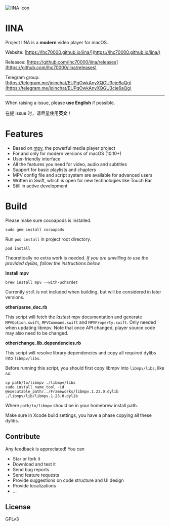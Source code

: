 ![IINA Icon](https://github.com/lhc70000/iina/raw/master/iina/Assets.xcassets/AppIcon.appiconset/256-1.png)

# IINA

Project IINA is a **modern** video player for macOS.

Website: [https://lhc70000.github.io/iina/](https://lhc70000.github.io/iina/)

Releases: [https://github.com/lhc70000/iina/releases](https://github.com/lhc70000/iina/releases)

Telegram group: 
[https://telegram.me/joinchat/EUPqOwkAnyXQGU3cje6aQg](https://telegram.me/joinchat/EUPqOwkAnyXQGU3cje6aQg)

---

When raising a issue, please **use English** if possible.

在提 issue 时，请尽量使用**英文**！

# Features

- Based on [mpv](https://github.com/mpv-player/mpv), the powerful media player project
- For and only for modern versions of macOS (10.10+)
- User-friendly interface
- All the features you need for video, audio and subtitles
- Support for basic playlists and chapters
- MPV config file and script system are available for advanced users
- Written in Swift, which is open for new technologies like Touch Bar
- Still in active development

# Build

Please make sure cocoapods is installed.

```
sudo gem install cocoapods
```

Run `pod install` in project root directory.

```
pod install
```

Theoretically no extra work is needed. _If you are unwilling to use the provided dylibs, follow the instructions below._

**Install mpv**

```
brew install mpv --with-uchardet
```
Currently `ytdl` is not included when building, but will be considered in later versions.

**other/parse_doc.rb**

This script will fetch the *lastest* mpv documentation and generate `MPVOption.swift`, `MPVCommand.swift` and `MPVProperty.swift`. Only needed when updating libmpv. Note that once API changed, player source code may also need to be changed.

**other/change_lib_dependencies.rb**

This script will resolve library dependencies and copy all required dylibs into `libmpv/libs`.

Before running this script, you should first copy libmpv into `libmpv/libs`, like so:

```
cp path/to/libmpv ./libmpv/libs
sudo install_name_tool -id @executable_path/../Frameworks/libmpv.1.23.0.dylib ./libmpv/lib/libmpv.1.23.0.dylib
```

Where `path/to/libmpv` should be in your homebrew install path.

Make sure in Xcode build settings, you have a phase copying all these dylibs.

## Contribute

Any feedback is appreciated! You can

- Star or fork it
- Download and test it
- Send bug reports
- Send feature requests
- Provide suggestions on code structure and UI design
- Provide localizations
- ...

## License

GPLv3
